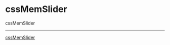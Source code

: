 # cssMemSlider
cssMemSlider
****
[cssMemSlider](https://${YOUR_GITHUB_NAME}.github.io/cssMemSlider/cssMemSlider/index.html)
